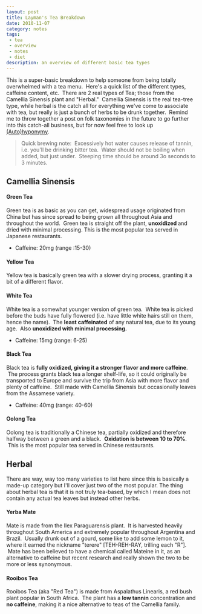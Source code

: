 ```yaml
---
layout: post
title: Layman's Tea Breakdown
date: 2010-11-07 
category: notes
tags:
 - tea
 - overview
 - notes
 - diet
description: an overview of different basic tea types
---
```


<p>This is a super-basic breakdown to help someone from being totally overwhelmed with a tea menu.  Here's a quick list of the different types, caffeine content, etc.  There are 2 real types of Tea; those from the Camellia Sinensis plant and "Herbal."  Camellia Sinensis is the real tea-tree type, while herbal is the catch all for everything we've come to associate with tea, but really is just a bunch of herbs to be drunk together.  Remind me to throw together a post on folk taxonomies in the future to go further into this catch-all business, but for now feel free to look up <a href="http://en.wikipedia.org/wiki/Hyponymy" target="_blank">(Auto)hyponymy</a>.</p>

<blockquote>Quick brewing note:  Excessively hot water causes release of tannin, i.e. you'll be drinking bitter tea.  Water should not be boiling when added, but just under.  Steeping time should be around 3o seconds to 3 minutes.</blockquote>

<h2>Camellia Sinensis</h2>
<h4>Green Tea</h4>
<p>Green tea is as basic as you can get, widespread usage originated from China but has since spread to being grown all throughout Asia and throughout the world.  Green tea is straight off the plant, <strong>unoxidized </strong>and dried with minimal processing. This is the most popular tea served in Japanese restaurants.</p>
<ul>
<li>Caffeine: 20mg (range :15-30)</li>
</ul>

<h4>Yellow Tea</h4>
<p>Yellow tea is basically green tea with a slower drying process, granting it a bit of a different flavor.</p>

<h4>White Tea</h4>
<p>White tea is a somewhat younger version of green tea.  White tea is picked before the buds have fully flowered (i.e. have little white hairs still on them, hence the name).  The <strong>least caffeinated</strong> of any natural tea, due to its young age.  Also <strong>unoxidized with minimal processing.</strong></p>
<ul>
<li>Caffeine: 15mg (range: 6-25)</li>
</ul>

<h4>Black Tea</h4>
<p>Black tea is <strong>fully oxidized, giving it a stronger flavor and more caffeine</strong>.  The process grants black tea a longer shelf-life, so it could originally be transported to Europe and survive the trip from Asia with more flavor and plenty of caffeine.  Still made with Camellia Sinensis but occasionally leaves from the Assamese variety.</p>
<ul>
<li>Caffeine: 40mg (range: 40-60)</li>
</ul>

<h4>Oolong Tea</h4>
<p>Oolong tea is traditionally a Chinese tea, partially oxidized and therefore halfway between a green and a black.  <strong>Oxidation is between 10 to 70%</strong>.  This is the most popular tea served in Chinese restaurants.</p>

<h2>Herbal</h2>
<p>There are way, way too many varieties to list here since this is basically a made-up category but I'll cover just two of the most popular. The thing about herbal tea is that it is not truly tea-based, by which I mean does not contain any actual tea leaves but instead other herbs.</p>

<h4>Yerba Mate</h4>
<p>Mate is made from the Ilex Paraguarensis plant.  It is harvested heavily throughout South America and extremely popular throughout Argentina and Brazil.  Usually drunk out of a gourd, some like to add some lemon to it, where it earned the nickname "terere" [TEH-REH-RAY, trilling each "R"].  Mate has been believed to have a chemical called Mateine in it, as an alternative to caffeine but recent research and really shown the two to be more or less synonymous.</p>

<h4>Rooibos Tea</h4>
<p>Rooibos Tea (aka "Red Tea") is made from Aspalathus Linearis, a red bush plant popular in South Africa.  The plant has a <strong>low tannin</strong> concentration and <strong>no caffeine</strong>, making it a nice alternative to teas of the Camellia family.</p>


